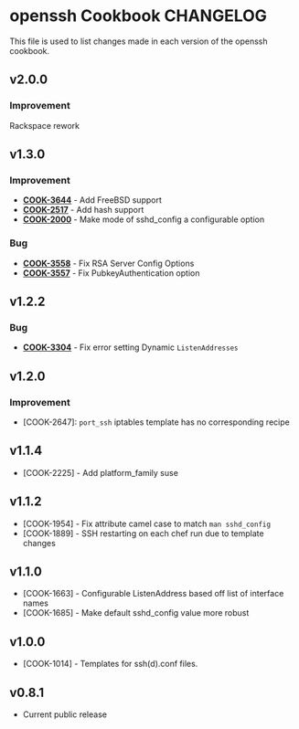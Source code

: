 openssh Cookbook CHANGELOG
==========================
This file is used to list changes made in each version of the openssh cookbook.

v2.0.0
------
### Improvement
Rackspace rework

v1.3.0
------
### Improvement
- **[COOK-3644](https://tickets.opscode.com/browse/COOK-3644)** - Add FreeBSD support
- **[COOK-2517](https://tickets.opscode.com/browse/COOK-2517)** - Add hash support
- **[COOK-2000](https://tickets.opscode.com/browse/COOK-2000)** - Make mode of sshd_config a configurable option

### Bug
- **[COOK-3558](https://tickets.opscode.com/browse/COOK-3558)** - Fix RSA Server Config Options
- **[COOK-3557](https://tickets.opscode.com/browse/COOK-3557)** - Fix PubkeyAuthentication option


v1.2.2
------
### Bug
- **[COOK-3304](https://tickets.opscode.com/browse/COOK-3304)** - Fix error setting Dynamic `ListenAddresses`

v1.2.0
------
### Improvement
- [COOK-2647]: `port_ssh` iptables template has no corresponding recipe

v1.1.4
------
- [COOK-2225] - Add platform_family suse

v1.1.2
------
- [COOK-1954] - Fix attribute camel case to match `man sshd_config`
- [COOK-1889] - SSH restarting on each chef run due to template changes

v1.1.0
------
- [COOK-1663] - Configurable ListenAddress based off list of interface names
- [COOK-1685] - Make default sshd_config value more robust

v1.0.0
------
- [COOK-1014] - Templates for ssh(d).conf files.

v0.8.1
------
- Current public release
